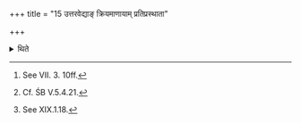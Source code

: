 +++
title = "15 उत्तरवेद्याङ् क्रियमाणायाम् प्रतिप्रस्थाता"

+++

<details><summary>थिते</summary>

15. When the Uttaravedi is being prepared (by the Adhvaryu),[^1] the Pratiprasthātr̥ having brought loose soil from the pit (Cātvāla), then having prepared a mound to the south of the Uttaravedi[^2] prepares a second mound[^3] in front of the Dakṣiṇāgni, for the sake of placing the Surā-scoops.  

[^1]: See VII. 3. 10ff.  

[^2]: Cf. ŚB V.5.4.21.  

[^3]: See XIX.1.18.  
</details>
